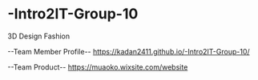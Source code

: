 # -Intro2IT-Group-10
3D Design Fashion

--Team Member Profile--
https://kadan2411.github.io/-Intro2IT-Group-10/

--Team Product--
https://muaoko.wixsite.com/website
